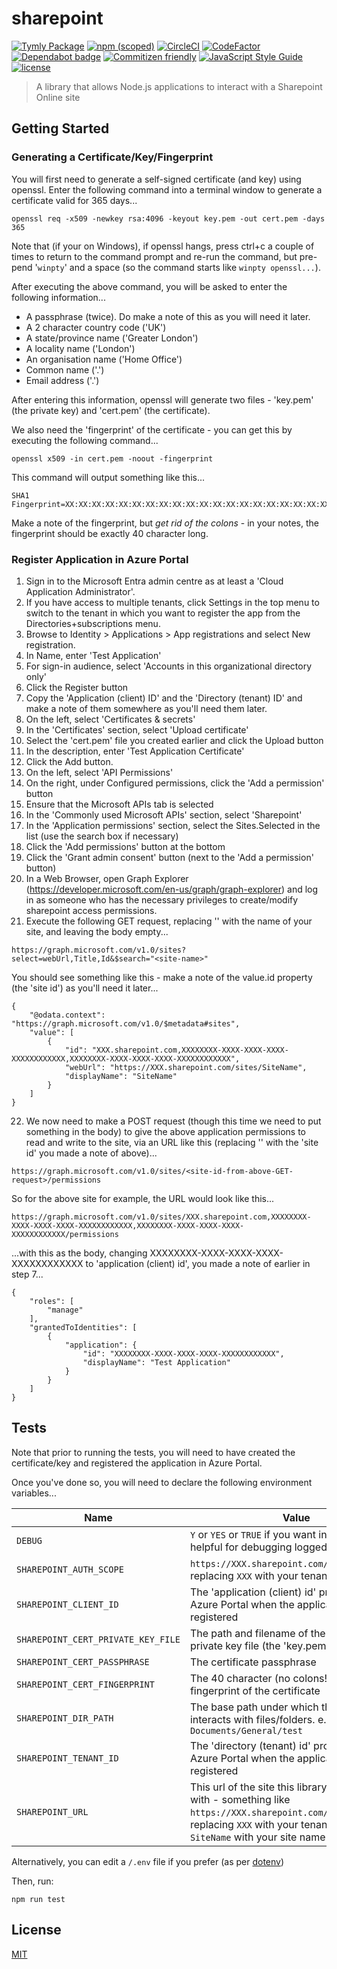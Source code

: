 # sharepoint

[![Tymly Package](https://img.shields.io/badge/tymly-package-blue.svg)](https://tymly.io/)
[![npm (scoped)](https://img.shields.io/npm/v/@wmfs/sharepoint.svg)](https://www.npmjs.com/package/@wmfs/sharepoint)
[![CircleCI](https://circleci.com/gh/wmfs/sharepoint.svg?style=svg)](https://circleci.com/gh/wmfs/sharepoint)
[![CodeFactor](https://www.codefactor.io/repository/github/wmfs/sharepoint/badge)](https://www.codefactor.io/repository/github/wmfs/sharepoint)
[![Dependabot badge](https://img.shields.io/badge/Dependabot-active-brightgreen.svg)](https://dependabot.com/)
[![Commitizen friendly](https://img.shields.io/badge/commitizen-friendly-brightgreen.svg)](http://commitizen.github.io/cz-cli/)
[![JavaScript Style Guide](https://img.shields.io/badge/code_style-standard-brightgreen.svg)](https://standardjs.com)
[![license](https://img.shields.io/github/license/mashape/apistatus.svg)](https://github.com/wmfs/sharepoint/blob/master/README.md)

> A library that allows Node.js applications to interact with a Sharepoint Online site

## <a name="gettingStarted"></a>Getting Started

### Generating a Certificate/Key/Fingerprint
You will first need to generate a self-signed certificate (and key) using openssl.  Enter the following command into a terminal window to generate a certificate valid for 365 days...

```
openssl req -x509 -newkey rsa:4096 -keyout key.pem -out cert.pem -days 365
```

Note that (if your on Windows), if openssl hangs, press ctrl+c a couple of times to return to the command prompt and re-run the command, but pre-pend '<code>winpty</code>' and a space (so the command starts like <code>winpty openssl...</code>).

After executing the above command, you will be asked to enter the following information...

- A passphrase (twice).  Do make a note of this as you will need it later.
- A 2 character country code ('UK')
- A state/province name ('Greater London')
- A locality name ('London')
- An organisation name ('Home Office')
- Common name ('.')
- Email address ('.')

After entering this information, openssl will generate two files - 'key.pem' (the private key) and 'cert.pem' (the certificate).

We also need the 'fingerprint' of the certificate - you can get this by executing the following command...

```
openssl x509 -in cert.pem -noout -fingerprint
```

This command will output something like this...

```
SHA1 Fingerprint=XX:XX:XX:XX:XX:XX:XX:XX:XX:XX:XX:XX:XX:XX:XX:XX:XX:XX:XX:XX
```

Make a note of the fingerprint, but *get rid of the colons* - in your notes, the fingerprint should be exactly 40 character long.


### Register Application in Azure Portal

1. Sign in to the Microsoft Entra admin centre as at least a 'Cloud Application Administrator'.
2. If you have access to multiple tenants, click Settings in the top menu to switch to the tenant in which you want to register the app from the Directories+subscriptions menu.
3. Browse to Identity > Applications > App registrations and select New registration.
4. In Name, enter 'Test Application'
5. For sign-in audience, select 'Accounts in this organizational directory only'
6. Click the Register button
7. Copy the 'Application (client) ID' and the 'Directory (tenant) ID' and make a note of them somewhere as you'll need them later.
8. On the left, select 'Certificates & secrets'
9. In the 'Certificates' section, select 'Upload certificate'
10. Select the 'cert.pem' file you created earlier and click the Upload button
11. In the description, enter 'Test Application Certificate'
12. Click the Add button.
13. On the left, select 'API Permissions'
14. On the right, under Configured permissions, click the 'Add a permission' button
15. Ensure that the Microsoft APIs tab is selected
16. In the 'Commonly used Microsoft APIs' section, select 'Sharepoint'
17. In the 'Application permissions' section, select the Sites.Selected in the list (use the search box if necessary)
18. Click the 'Add permissions' button at the bottom
19. Click the 'Grant admin consent' button (next to the 'Add a permission' button)
20. In a Web Browser, open Graph Explorer (https://developer.microsoft.com/en-us/graph/graph-explorer) and log in as someone who has the necessary privileges to create/modify sharepoint access permissions.
21. Execute the following GET request, replacing '<site-name>' with the name of your site, and leaving the body empty...

```
https://graph.microsoft.com/v1.0/sites?select=webUrl,Title,Id&$search="<site-name>"
```

You should see something like this - make a note of the value.id property (the 'site id') as you'll need it later...

    {
        "@odata.context": "https://graph.microsoft.com/v1.0/$metadata#sites",
        "value": [
            {
                "id": "XXX.sharepoint.com,XXXXXXXX-XXXX-XXXX-XXXX-XXXXXXXXXXXX,XXXXXXXX-XXXX-XXXX-XXXX-XXXXXXXXXXXX",
                "webUrl": "https://XXX.sharepoint.com/sites/SiteName",
                "displayName": "SiteName"
            }
        ]
    }

22. We now need to make a POST request (though this time we need to put something in the body) to give the above application permissions to read and write to the site, via an URL like this (replacing '<site-id-from-above-GET-request>' with the 'site id' you made a note of above)...

```
https://graph.microsoft.com/v1.0/sites/<site-id-from-above-GET-request>/permissions
```

So for the above site for example, the URL would look like this...

```
https://graph.microsoft.com/v1.0/sites/XXX.sharepoint.com,XXXXXXXX-XXXX-XXXX-XXXX-XXXXXXXXXXXX,XXXXXXXX-XXXX-XXXX-XXXX-XXXXXXXXXXXX/permissions
```

...with this as the body, changing XXXXXXXX-XXXX-XXXX-XXXX-XXXXXXXXXXXX to 'application (client) id', you made a note of earlier in step 7...

    {
        "roles": [
            "manage"
        ],
        "grantedToIdentities": [
            {
                "application": {
                    "id": "XXXXXXXX-XXXX-XXXX-XXXX-XXXXXXXXXXXX",
                    "displayName": "Test Application"
                }
            }
        ]
    }


## <a name="test"></a>Tests
Note that prior to running the tests, you will need to have created the certificate/key and registered the application in Azure Portal.

Once you've done so, you will need to declare the following environment variables...

| Name                               | Value                                                                                                                                                                                                             |
|------------------------------------|-------------------------------------------------------------------------------------------------------------------------------------------------------------------------------------------------------------------|
| `DEBUG`                            | <code>Y</code> or <code>YES</code> or <code>TRUE</code> if you want information helpful for debugging logged to the console                                                                                       |
| `SHAREPOINT_AUTH_SCOPE`            | `https://XXX.sharepoint.com/.default`, replacing <code>XXX</code> with your tenant name                                                                                                                           |
| `SHAREPOINT_CLIENT_ID`             | The 'application (client) id' produced by Azure Portal when the application is registered                                                                                                                         |
| `SHAREPOINT_CERT_PRIVATE_KEY_FILE` | The path and filename of the certificate private key file (the 'key.pem' file)                                                                                                                                    |
| `SHAREPOINT_CERT_PASSPHRASE`       | The certificate passphrase                                                                                                                                                                                        |
| `SHAREPOINT_CERT_FINGERPRINT`      | The 40 character (no colons!) hexadecimal fingerprint of the certificate                                                                                                                                          |
| `SHAREPOINT_DIR_PATH`              | The base path under which this library interacts with files/folders. e.g. `/Shared Documents/General/test`                                                                                                        |
| `SHAREPOINT_TENANT_ID`             | The 'directory (tenant) id' produced by Azure Portal when the application is registered                                                                                                                           |
| `SHAREPOINT_URL`                   | This url of the site this library will interact with - something like `https://XXX.sharepoint.com/sites/SiteName`, replacing <code>XXX</code> with your tenant name and <code>SiteName</code> with your site name |

Alternatively, you can edit a `/.env` file if you prefer (as per [dotenv](https://www.npmjs.com/package/dotenv))

Then, run:
```
npm run test
```

## <a name="license"></a>License
[MIT](https://github.com/wmfs/sharepoint/blob/master/LICENSE)
